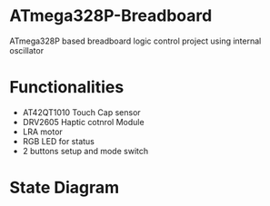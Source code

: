 # ATmega328P-Breadboard
ATmega328P based breadboard logic control project using internal oscillator

# Functionalities
- AT42QT1010 Touch Cap sensor
- DRV2605 Haptic cotnrol Module
- LRA motor
- RGB LED for status
- 2 buttons setup and mode switch

# State Diagram
